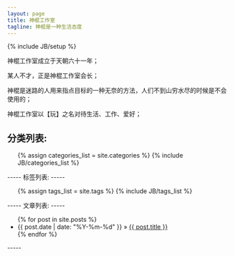 ```yaml
---
layout: page
title: 神棍工作室
tagline: 神棍是一种生活态度
---
```

{% include JB/setup %}

神棍工作室成立于天朝六十一年；

某人不才，正是神棍工作室会长；

神棍是迷路的人用来指点目标的一种无奈的方法，人们不到山穷水尽的时候是不会使用的；

神棍工作室以【玩】之名对待生活、工作、爱好；

分类列表:
-----
<ul class="tag_box inline">
  {% assign categories_list = site.categories %}
  {% include JB/categories_list %}
</ul>
-----
标签列表:
-----
<ul class="tag_box inline">
{% assign tags_list = site.tags %}
{% include JB/tags_list %}
</ul>
-----
文章列表:
-----
<ul class="posts">
{% for post in site.posts %}
<li><span>{{ post.date | date: "%Y-%m-%d" }}</span> &raquo; <a href="{{ BASE_PATH }}{{ post.url }}">{{ post.title }}</a></li>
{% endfor %}
</ul>
-----
